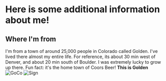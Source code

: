 # Here is some additional information about me!

## Where I'm from 

I'm from a town of around 25,000 people in Colorado called Golden. I've lived there almost my entire life. For reference, its about 30 min west of Denver, and about 20 min south of Boulder. I was extremely lucky to grow up there. Fun fact: it's the home town of Coors Beer! 
**This is Golden**
![GoCo](https://assets.simpleviewinc.com/simpleview/image/upload/c_limit,h_1200,q_75,w_1200/v1/clients/goldenco/HikingGoldenOverlook_2ed70ed3-1dcd-4e09-b8eb-36e1687dcff3.jpg "GoCo")
![Sign](https://www.travelingmom.com/wp-content/uploads/2018/05/golden-1.jpg "Sign")
